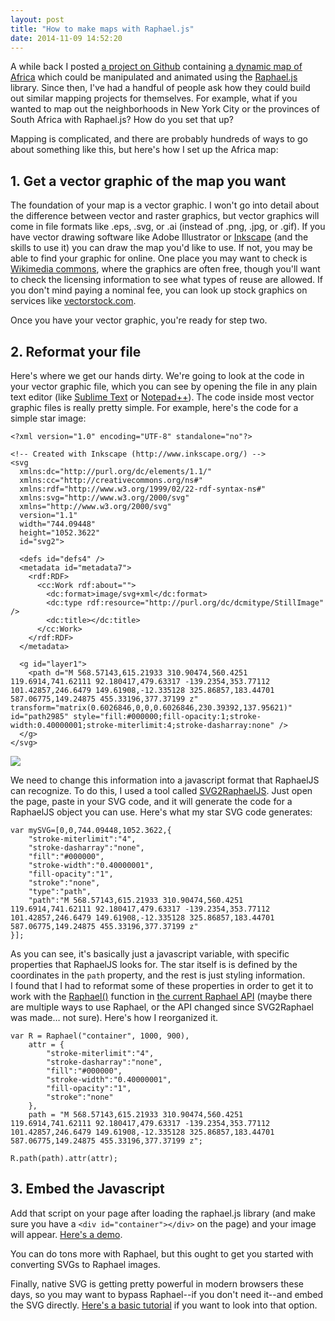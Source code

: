 ```yaml
---
layout: post
title: "How to make maps with Raphael.js"
date: 2014-11-09 14:52:20
---
```


A while back I posted [a project on Github][1] containing [a dynamic map of Africa][2] which could be manipulated and animated using the [Raphael.js][3] library. Since then, I've had a handful of people ask how they could build out similar mapping projects for themselves. For example, what if you wanted to map out the neighborhoods in New York City or the provinces of South Africa with Raphael.js? How do you set that up?

 [1]: https://github.com/bryanbraun/africa-map-raphael
 [2]: http://www.bryanbraun.com/2013/03/02/africa-map-using-raphaeljs
 [3]: http://raphaeljs.com/

Mapping is complicated, and there are probably hundreds of ways to go about something like this, but here's how I set up the Africa map:

## 1. Get a vector graphic of the map you want

The foundation of your map is a vector graphic. I won't go into detail about the difference between vector and raster graphics, but vector graphics will come in file formats like .eps, .svg, or .ai (instead of .png, .jpg, or .gif). If you have vector drawing software like Adobe Illustrator or [Inkscape][4] (and the skills to use it) you can draw the map you'd like to use. If not, you may be able to find your graphic for online. One place you may want to check is [Wikimedia commons][5], where the graphics are often free, though you'll want to check the licensing information to see what types of reuse are allowed. If you don't mind paying a nominal fee, you can look up stock graphics on services like [vectorstock.com][6].

 [4]: https://inkscape.org/en/
 [5]: http://commons.wikimedia.org/wiki/Category:SVG
 [6]: http://www.vectorstock.com/

Once you have your vector graphic, you're ready for step two.

## 2. Reformat your file

Here's where we get our hands dirty. We're going to look at the code in your vector graphic file, which you can see by opening the file in any plain text editor (like [Sublime Text][7] or [Notepad++][8]). The code inside most vector graphic files is really pretty simple. For example, here's the code for a simple star image:

 [7]: http://www.sublimetext.com/
 [8]: http://notepad-plus-plus.org/

    <?xml version="1.0" encoding="UTF-8" standalone="no"?>
    
    <!-- Created with Inkscape (http://www.inkscape.org/) -->
    <svg
      xmlns:dc="http://purl.org/dc/elements/1.1/"
      xmlns:cc="http://creativecommons.org/ns#"
      xmlns:rdf="http://www.w3.org/1999/02/22-rdf-syntax-ns#"
      xmlns:svg="http://www.w3.org/2000/svg"
      xmlns="http://www.w3.org/2000/svg"
      version="1.1"
      width="744.09448"
      height="1052.3622"
      id="svg2">
    
      <defs id="defs4" />
      <metadata id="metadata7">
        <rdf:RDF>
          <cc:Work rdf:about="">
            <dc:format>image/svg+xml</dc:format>
            <dc:type rdf:resource="http://purl.org/dc/dcmitype/StillImage" />
            <dc:title></dc:title>
          </cc:Work>
        </rdf:RDF>
      </metadata>
    
      <g id="layer1">
        <path d="M 568.57143,615.21933 310.90474,560.4251 119.6914,741.62111 92.180417,479.63317 -139.2354,353.77112 101.42857,246.6479 149.61908,-12.335128 325.86857,183.44701 587.06775,149.24875 455.33196,377.37199 z" transform="matrix(0.6026846,0,0,0.6026846,230.39392,137.95621)" id="path2985" style="fill:#000000;fill-opacity:1;stroke-width:0.40000001;stroke-miterlimit:4;stroke-dasharray:none" />
      </g>
    </svg>

![][9]

 [9]: /assets/images/star.png

We need to change this information into a javascript format that RaphaelJS can recognize. To do this, I used a tool called [SVG2RaphaelJS][10]. Just open the page, paste in your SVG code, and it will generate the code for a RaphaelJS object you can use. Here's what my star SVG code generates:

 [10]: http://toki-woki.net/p/SVG2RaphaelJS/

    var mySVG=[0,0,744.09448,1052.3622,{
        "stroke-miterlimit":"4",
        "stroke-dasharray":"none",
        "fill":"#000000",
        "stroke-width":"0.40000001",
        "fill-opacity":"1",
        "stroke":"none",
        "type":"path",
        "path":"M 568.57143,615.21933 310.90474,560.4251 119.6914,741.62111 92.180417,479.63317 -139.2354,353.77112 101.42857,246.6479 149.61908,-12.335128 325.86857,183.44701 587.06775,149.24875 455.33196,377.37199 z"
    }];

As you can see, it's basically just a javascript variable, with specific properties that RaphaelJS looks for. The star itself is is defined by the coordinates in the `path` property, and the rest is just styling information. I found that I had to reformat some of these properties in order to get it to work with the [Raphael()][11] function in [the current Raphael API][12] (maybe there are multiple ways to use Raphael, or the API changed since SVG2Raphael was made… not sure). Here's how I reorganized it.

 [11]: http://raphaeljs.com/reference.html#Raphael
 [12]: http://raphaeljs.com/reference.html

    var R = Raphael("container", 1000, 900),
        attr = {
            "stroke-miterlimit":"4",
            "stroke-dasharray":"none",
            "fill":"#000000",
            "stroke-width":"0.40000001",
            "fill-opacity":"1",
            "stroke":"none"
        },
        path = "M 568.57143,615.21933 310.90474,560.4251 119.6914,741.62111 92.180417,479.63317 -139.2354,353.77112 101.42857,246.6479 149.61908,-12.335128 325.86857,183.44701 587.06775,149.24875 455.33196,377.37199 z";
    
    R.path(path).attr(attr);

## 3. Embed the Javascript

Add that script on your page after loading the raphael.js library (and make sure you have a `<div id="container"></div>` on the page) and your image will appear. [Here's a demo][13].

 [13]: http://jsfiddle.net/9tqbk8zc/

You can do tons more with Raphael, but this ought to get you started with converting SVGs to Raphael images.

Finally, native SVG is getting pretty powerful in modern browsers these days, so you may want to bypass Raphael--if you don't need it--and embed the SVG directly. [Here's a basic tutorial][14] if you want to look into that option.

 [14]: http://www.sitepoint.com/add-svg-to-web-page/